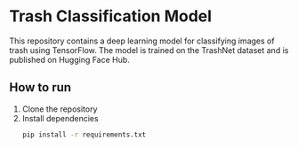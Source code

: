 # Trash Classification Model

This repository contains a deep learning model for classifying images of trash using TensorFlow. The model is trained on the TrashNet dataset and is published on Hugging Face Hub.

## How to run
1. Clone the repository
2. Install dependencies
   ```bash
   pip install -r requirements.txt
